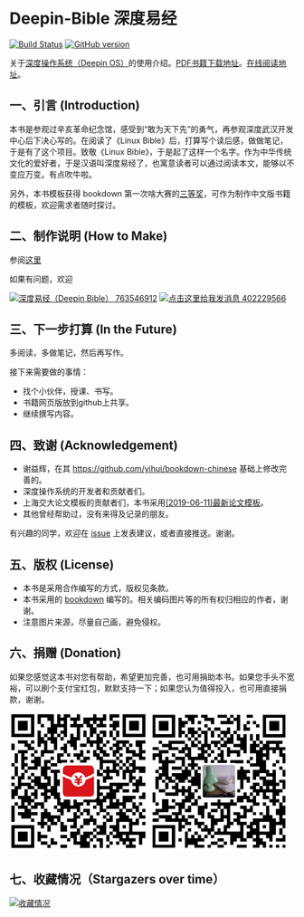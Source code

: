 # Deepin-Bible 深度易经

[![Build Status](https://travis-ci.org/bubifengyun/deepin-bible.svg?branch=master)](https://travis-ci.org/bubifengyun/deepin-bible)
[![GitHub version](https://badge.fury.io/gh/bubifengyun%2Fdeepin-bible.svg)](http://badge.fury.io/gh/bubifengyun%2Fdeepin-bible)


关于[深度操作系统（Deepin OS）](https://www.deepin.org/)的使用介绍。[PDF书籍下载地址](https://github.com/bubifengyun/deepin-bible/releases)。[在线阅读地址](https://bubifengyun.github.io/deepin-bible/)。

## 一、引言 (Introduction)

本书是参观过辛亥革命纪念馆，感受到“敢为天下先”的勇气，再参观深度武汉开发中心后下决心写的。在阅读了《Linux Bible》后，打算写个读后感，做做笔记，于是有了这个项目。致敬《Linux Bible》，于是起了这样一个名字。作为中华传统文化的爱好者，于是汉语叫深度易经了，也寓意读者可以通过阅读本文，能够以不变应万变。有点吹牛啦。

另外，本书模板获得 bookdown 第一次啥大赛的[三等奖](https://community.rstudio.com/t/announcing-winners-of-the-1st-bookdown-contest/16394/1)，可作为制作中文版书籍的模板，欢迎需求者随时探讨。

## 二、制作说明 (How to Make)

参阅[这里](./rmd/802-appendix-makebook.Rmd)

如果有问题，欢迎

<a target="_blank" href="//shang.qq.com/wpa/qunwpa?idkey=40d87fca306c56134e3cefd7053e973177033a818cd7f89fb4222f7c41d9332d"><img border="0" src="https://pub.idqqimg.com/wpa/images/group.png" alt="深度易经（Deepin Bible）" title="深度易经（Deepin Bible）"> 763546912</a>
<a target="_blank" href="http://wpa.qq.com/msgrd?v=3&uin=402229566&site=qq&menu=yes"><img border="0" src="https://pub.idqqimg.com/wpa/images/counseling_style_52.png" alt="点击这里给我发消息" title="点击这里给我发消息"/> 402229566</a>

## 三、下一步打算 (In the Future)

多阅读，多做笔记，然后再写作。

接下来需要做的事情：

- 找个小伙伴，授课、书写。
- 书籍网页版放到github上共享。
- 继续撰写内容。

## 四、致谢 (Acknowledgement)

- 谢益辉，在其 https://github.com/yihui/bookdown-chinese 基础上修改完善的。
- 深度操作系统的开发者和贡献者们。
- 上海交大论文模板的贡献者们，本书采用[(2019-06-11)最新论文模板](https://raw.githubusercontent.com/sjtug/SJTUThesis/master/sjtuthesis.cls)。
- 其他曾经帮助过，没有来得及记录的朋友。

有兴趣的同学，欢迎在 [issue](https://github.com/bubifengyun/deepin-bible/issues) 上发表建议，或者直接推送。谢谢。

## 五、版权 (License)

- 本书是采用合作编写的方式，版权见条款。
- 本书采用的 [bookdown](https://github.com/rstudio/bookdown) 编写的。相关编码图片等的所有权归相应的作者，谢谢。
- 注意图片来源，尽量自己画，避免侵权。

## 六、捐赠 (Donation)

如果您感觉这本书对您有帮助，希望更加完善，也可用捐助本书。如果您手头不宽裕，可以刷个支付宝红包，默默支持一下；如果您认为值得投入，也可用直接捐款，谢谢。

![](images/zhifubaohongbao.png) ![](images/zhifubaozhifu.png)

## 七、收藏情况（Stargazers over time）

[![收藏情况](https://starchart.cc/bubifengyun/deepin-bible.svg)](https://starchart.cc/bubifengyun/deepin-bible)
